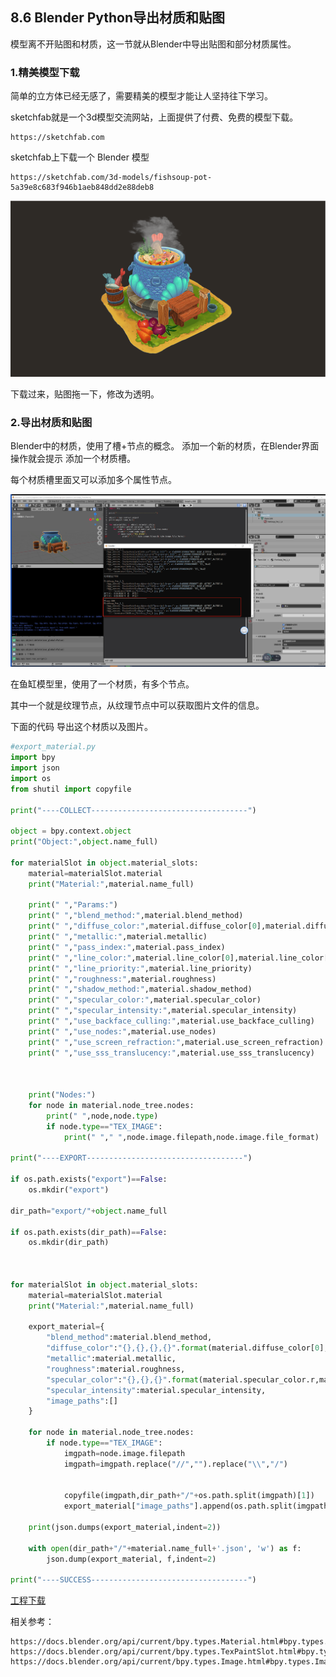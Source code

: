 ﻿## 8.6 Blender Python导出材质和贴图

模型离不开贴图和材质，这一节就从Blender中导出贴图和部分材质属性。

### 1.精美模型下载

简单的立方体已经无感了，需要精美的模型才能让人坚持往下学习。

sketchfab就是一个3d模型交流网站，上面提供了付费、免费的模型下载。

    https://sketchfab.com


sketchfab上下载一个 Blender 模型

    https://sketchfab.com/3d-models/fishsoup-pot-5a39e8c683f946b1aeb848dd2e88deb8


![](../../imgs/6/blender_python_export_material_texture/download_beautiful_model_from_sketchfab.png)

下载过来，贴图拖一下，修改为透明。

### 2.导出材质和贴图

Blender中的材质，使用了槽+节点的概念。
添加一个新的材质，在Blender界面操作就会提示 添加一个材质槽。

每个材质槽里面又可以添加多个属性节点。

![](../../imgs/6/blender_python_export_material_texture/blender_export_material_nodes.png)

在鱼缸模型里，使用了一个材质，有多个节点。

其中一个就是纹理节点，从纹理节点中可以获取图片文件的信息。

下面的代码 导出这个材质以及图片。

```python
#export_material.py
import bpy
import json
import os
from shutil import copyfile

print("----COLLECT-----------------------------------")

object = bpy.context.object
print("Object:",object.name_full)

for materialSlot in object.material_slots:
    material=materialSlot.material
    print("Material:",material.name_full)
    
    print(" ","Params:")
    print(" ","blend_method:",material.blend_method)
    print(" ","diffuse_color:",material.diffuse_color[0],material.diffuse_color[1],material.diffuse_color[2],material.diffuse_color[3])
    print(" ","metallic:",material.metallic)
    print(" ","pass_index:",material.pass_index)
    print(" ","line_color:",material.line_color[0],material.line_color[1],material.line_color[2],material.line_color[3])
    print(" ","line_priority:",material.line_priority)
    print(" ","roughness:",material.roughness)
    print(" ","shadow_method:",material.shadow_method)
    print(" ","specular_color:",material.specular_color)
    print(" ","specular_intensity:",material.specular_intensity)
    print(" ","use_backface_culling:",material.use_backface_culling)
    print(" ","use_nodes:",material.use_nodes)
    print(" ","use_screen_refraction:",material.use_screen_refraction)
    print(" ","use_sss_translucency:",material.use_sss_translucency)
    
    

    print("Nodes:")
    for node in material.node_tree.nodes:
        print(" ",node,node.type)
        if node.type=="TEX_IMAGE":
            print(" "," ",node.image.filepath,node.image.file_format)
            
print("----EXPORT-----------------------------------")

if os.path.exists("export")==False:
    os.mkdir("export")
    
dir_path="export/"+object.name_full

if os.path.exists(dir_path)==False:
    os.mkdir(dir_path)
    


for materialSlot in object.material_slots:
    material=materialSlot.material
    print("Material:",material.name_full)
    
    export_material={
        "blend_method":material.blend_method,
        "diffuse_color":"{},{},{},{}".format(material.diffuse_color[0],material.diffuse_color[1],material.diffuse_color[2],material.diffuse_color[3]),
        "metallic":material.metallic,
        "roughness":material.roughness,
        "specular_color":"{},{},{}".format(material.specular_color.r,material.specular_color.g,material.specular_color.b),
        "specular_intensity":material.specular_intensity,
        "image_paths":[]
    }
    
    for node in material.node_tree.nodes:
        if node.type=="TEX_IMAGE":
            imgpath=node.image.filepath
            imgpath=imgpath.replace("//","").replace("\\","/")
            
            
            copyfile(imgpath,dir_path+"/"+os.path.split(imgpath)[1])
            export_material["image_paths"].append(os.path.split(imgpath)[1])
            
    print(json.dumps(export_material,indent=2))
    
    with open(dir_path+"/"+material.name_full+'.json', 'w') as f:
        json.dump(export_material, f,indent=2)
        
print("----SUCCESS-----------------------------------")

```


[工程下载](../../files/blender_export_material_mesh_texture/fishsoup-pot.zip)


相关参考：

    https://docs.blender.org/api/current/bpy.types.Material.html#bpy.types.Material.bl_rna_get_subclass
    https://docs.blender.org/api/current/bpy.types.TexPaintSlot.html#bpy.types.TexPaintSlot
    https://docs.blender.org/api/current/bpy.types.Image.html#bpy.types.Image